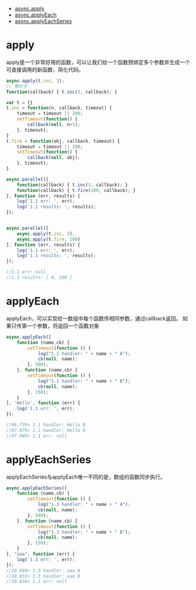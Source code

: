 +   [async.apply](#apply)
+   [async.applyEach](#applyeach)
+   [async.applyEachSeries](#applyeachseries)


# apply

apply是一个非常好用的函数，可以让我们给一个函数预绑定多个参数并生成一个可直接调用的新函数，简化代码。
```javascript
async.apply(t.inc, 3);
// 等价于
function(callback) { t.inc(3, callback); }
```
```javascript
var t = {}
t.inc = function(n, callback, timeout) {
    timeout = timeout || 200;
    setTimeout(function() {
        callback(null, n+1);
    }, timeout);
}
t.fire = function(obj, callback, timeout) {
    timeout = timeout || 200;
    setTimeout(function() {
        callback(null, obj);
    }, timeout);
}

async.parallel([
    function(callback) { t.inc(3, callback); }
    function(callback) { t.fire(100, callback); }
], function (err, results) {
    log('1.1 err: ', err);
    log('1.1 results: ', results);
});


async.parallel([
    async.apply(t.inc, 3),
    async.apply(t.fire, 100)
], function (err, results) {
    log('1.1 err: ', err);
    log('1.1 results: ', results);
});

//1.1 err: null
//1.1 results: [ 4, 100 ]
```

# applyEach

applyEach，可以实现给一数组中每个函数传相同参数，通过callback返回。
如果只传第一个参数，将返回一个函数对象

```javascript
async.applyEach([
    function (name,cb) {
        setTimeout(function () {
            log("1.1 handler: " + name + " A");
            cb(null, name);
        }, 500);
    }, function (name,cb) {
        setTimeout(function () {
            log("1.1 handler: " + name + " B");
            cb(null, name);
        }, 150);
    }
], 'Hello', function (err) {
    log('1.1 err: ', err);
});

//06.739> 1.1 handler: Hello B
//07.079> 1.1 handler: Hello A
//07.080> 1.1 err: null
```

# applyEachSeries

applyEachSeries与applyEach唯一不同的是，数组的函数同步执行。

```javascript
async.applyEachSeries([
    function (name,cb) {
        setTimeout(function () {
            log("1.3 handler: " + name + " A");
            cb(null, name);
        }, 500);
    }, function (name,cb) {
        setTimeout(function () {
            log("1.3 handler: " + name + " B");
            cb(null, name);
        }, 150);
    }
], "aaa", function (err) {
    log('1.3 err: ', err);
});
//10.669> 1.3 handler: aaa A
//10.831> 1.3 handler: aaa B
//10.834> 1.3 err: null
```
